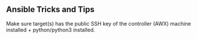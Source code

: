 ## Ansible Tricks and Tips

Make sure target(s) has the public SSH key of the controller (AWX) machine installed + python/python3 installed.
